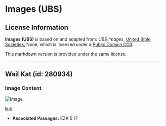 # Images (UBS)

## License Information

**Images (UBS)** is based on and adapted from: _UBS Images_, [United Bible Societies](https://unitedbiblesocieties.org/), None, which is licensed under a [Public Domain CC0](https://creativecommons.org/public-domain/cc0/).

This markdown version is provided under the same license.



--------------------------------

## Wail Kat (id: 280934)

### Image Content

![Image](https://cdn.aquifer.bible/aquifer-content/resources/Media/WEB-0917_wild_cat.jpg)

[link](https://cdn.aquifer.bible/aquifer-content/resources/Media/WEB-0917_wild_cat.jpg)

* **Associated Passages:** EZK 5:17

